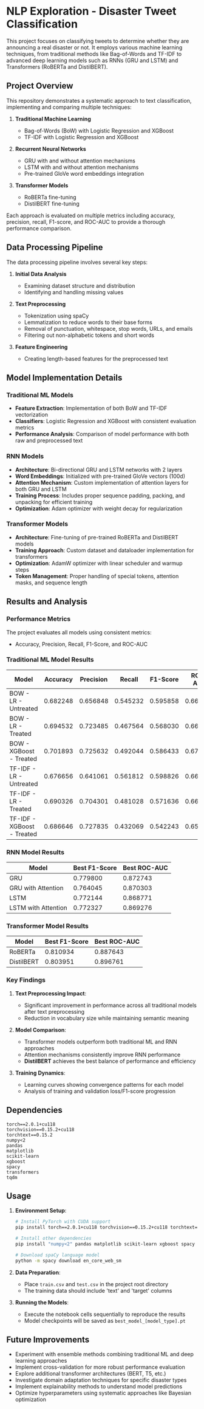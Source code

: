 # NLP Exploration - Disaster Tweet Classification

This project focuses on classifying tweets to determine whether they are announcing a real disaster or not. It employs various machine learning techniques, from traditional methods like Bag-of-Words and TF-IDF to advanced deep learning models such as RNNs (GRU and LSTM) and Transformers (RoBERTa and DistilBERT).

## Project Overview

This repository demonstrates a systematic approach to text classification, implementing and comparing multiple techniques:

1. **Traditional Machine Learning**
   - Bag-of-Words (BoW) with Logistic Regression and XGBoost
   - TF-IDF with Logistic Regression and XGBoost

2. **Recurrent Neural Networks**
   - GRU with and without attention mechanisms
   - LSTM with and without attention mechanisms
   - Pre-trained GloVe word embeddings integration

3. **Transformer Models**
   - RoBERTa fine-tuning
   - DistilBERT fine-tuning

Each approach is evaluated on multiple metrics including accuracy, precision, recall, F1-score, and ROC-AUC to provide a thorough performance comparison.

## Data Processing Pipeline

The data processing pipeline involves several key steps:

1. **Initial Data Analysis**
   - Examining dataset structure and distribution
   - Identifying and handling missing values

2. **Text Preprocessing**
   - Tokenization using spaCy
   - Lemmatization to reduce words to their base forms
   - Removal of punctuation, whitespace, stop words, URLs, and emails
   - Filtering out non-alphabetic tokens and short words

3. **Feature Engineering**
   - Creating length-based features for the preprocessed text

## Model Implementation Details

### Traditional ML Models
- **Feature Extraction**: Implementation of both BoW and TF-IDF vectorization
- **Classifiers**: Logistic Regression and XGBoost with consistent evaluation metrics
- **Performance Analysis**: Comparison of model performance with both raw and preprocessed text

### RNN Models
- **Architecture**: Bi-directional GRU and LSTM networks with 2 layers
- **Word Embeddings**: Initialized with pre-trained GloVe vectors (100d)
- **Attention Mechanism**: Custom implementation of attention layers for both GRU and LSTM
- **Training Process**: Includes proper sequence padding, packing, and unpacking for efficient training
- **Optimization**: Adam optimizer with weight decay for regularization

### Transformer Models
- **Architecture**: Fine-tuning of pre-trained RoBERTa and DistilBERT models
- **Training Approach**: Custom dataset and dataloader implementation for transformers
- **Optimization**: AdamW optimizer with linear scheduler and warmup steps
- **Token Management**: Proper handling of special tokens, attention masks, and sequence length

## Results and Analysis

### Performance Metrics

The project evaluates all models using consistent metrics:
- Accuracy, Precision, Recall, F1-Score, and ROC-AUC

### Traditional ML Model Results

| Model | Accuracy | Precision | Recall | F1-Score | ROC-AUC |
|-------|----------|-----------|--------|----------|---------|
| BOW - LR - Untreated | 0.682248 | 0.656848 | 0.545232 | 0.595858 | 0.665342 |
| BOW - LR - Treated | 0.694532 | 0.723485 | 0.467564 | 0.568030 | 0.666501 |
| BOW - XGBoost - Treated | 0.701893 | 0.725632 | 0.492044 | 0.586433 | 0.675976 |
| TF-IDF - LR - Untreated | 0.676656 | 0.641061 | 0.561812 | 0.598826 | 0.662473 |
| TF-IDF - LR - Treated | 0.690326 | 0.704301 | 0.481028 | 0.571636 | 0.664477 |
| TF-IDF - XGBoost - Treated | 0.686646 | 0.727835 | 0.432069 | 0.542243 | 0.655205 |

### RNN Model Results

| Model | Best F1-Score | Best ROC-AUC |
|-------|--------------|-------------|
| GRU | 0.779800 | 0.872743 |
| GRU with Attention | 0.764045 | 0.870303 |
| LSTM | 0.772144 | 0.868771 |
| LSTM with Attention | 0.772327 | 0.869276 |

### Transformer Model Results

| Model | Best F1-Score | Best ROC-AUC |
|-------|--------------|-------------|
| RoBERTa | 0.810934 | 0.887643 |
| DistilBERT | 0.803951 | 0.896761 |

### Key Findings

1. **Text Preprocessing Impact**:
   - Significant improvement in performance across all traditional models after text preprocessing
   - Reduction in vocabulary size while maintaining semantic meaning

2. **Model Comparison**:
   - Transformer models outperform both traditional ML and RNN approaches
   - Attention mechanisms consistently improve RNN performance
   - **DistilBERT** achieves the best balance of performance and efficiency

3. **Training Dynamics**:
   - Learning curves showing convergence patterns for each model
   - Analysis of training and validation loss/F1-score progression

## Dependencies

```
torch==2.0.1+cu118
torchvision==0.15.2+cu118
torchtext==0.15.2
numpy<2
pandas
matplotlib
scikit-learn
xgboost
spacy
transformers
tqdm
```

## Usage

1. **Environment Setup**:
   ```bash
   # Install PyTorch with CUDA support
   pip install torch==2.0.1+cu118 torchvision==0.15.2+cu118 torchtext==0.15.2 -f https://download.pytorch.org/whl/torch_stable.html
   
   # Install other dependencies
   pip install "numpy<2" pandas matplotlib scikit-learn xgboost spacy transformers tqdm
   
   # Download spaCy language model
   python -m spacy download en_core_web_sm
   ```

2. **Data Preparation**:
   - Place `train.csv` and `test.csv` in the project root directory
   - The training data should include 'text' and 'target' columns

3. **Running the Models**:
   - Execute the notebook cells sequentially to reproduce the results
   - Model checkpoints will be saved as `best_model_[model_type].pt`

## Future Improvements

- Experiment with ensemble methods combining traditional ML and deep learning approaches
- Implement cross-validation for more robust performance evaluation
- Explore additional transformer architectures (BERT, T5, etc.)
- Investigate domain adaptation techniques for specific disaster types
- Implement explainability methods to understand model predictions
- Optimize hyperparameters using systematic approaches like Bayesian optimization
